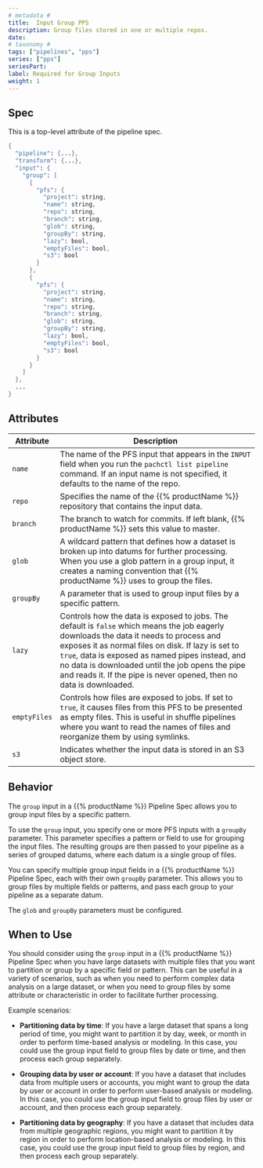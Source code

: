 ```yaml
---
# metadata # 
title:  Input Group PPS
description: Group files stored in one or multiple repos.
date: 
# taxonomy #
tags: ["pipelines", "pps"]
series: ["pps"]
seriesPart:
label: Required for Group Inputs
weight: 1
---
```

## Spec 
This is a top-level attribute of the pipeline spec. 

```s
{
  "pipeline": {...},
  "transform": {...},
  "input": {
    "group": [
      {
        "pfs": {
          "project": string,
          "name": string,
          "repo": string,
          "branch": string,
          "glob": string,
          "groupBy": string,
          "lazy": bool,
          "emptyFiles": bool,
          "s3": bool
        }
      },
      {
        "pfs": {
          "project": string,
          "name": string,
          "repo": string,
          "branch": string,
          "glob": string,
          "groupBy": string,
          "lazy": bool,
          "emptyFiles": bool,
          "s3": bool
        }
      }
    ]
  },
  ...
}
```

## Attributes

|Attribute|Description|
|-|-|
|`name`|The name of the PFS input that appears in the `INPUT` field when you run the `pachctl list pipeline` command. If an input name is not specified, it defaults to the name of the repo.|
|`repo`|Specifies the name of the {{% productName %}} repository that contains the input data.|
|`branch`| The branch to watch for commits. If left blank, {{% productName %}} sets this value to master. |
| `glob`| A wildcard pattern that defines how a dataset is broken up into datums for further processing. When you use a glob pattern in a group input, it creates a naming convention that {{% productName %}} uses to group the files.|
|`groupBy`|A parameter that is used to group input files by a specific pattern. |
|`lazy`| Controls how the data is exposed to jobs. The default is `false` which means the job eagerly downloads the data it needs to process and exposes it as normal files on disk. If lazy is set to `true`, data is exposed as named pipes instead, and no data is downloaded until the job opens the pipe and reads it. If the pipe is never opened, then no data is downloaded.|
|`emptyFiles`| Controls how files are exposed to jobs. If set to `true`, it causes files from this PFS to be presented as empty files. This is useful in shuffle pipelines where you want to read the names of files and reorganize them by using symlinks.|
|`s3`| Indicates whether the input data is stored in an S3 object store.|


## Behavior 

The `group` input in a {{% productName %}} Pipeline Spec allows you to group input files by a specific  pattern. 

To use the `group` input, you specify one or more PFS inputs with a `groupBy` parameter. This parameter specifies a pattern or field to use for grouping the input files. The resulting groups are then passed to your pipeline as a series of grouped datums, where each datum is a single group of files.

You can specify multiple group input fields in a {{% productName %}} Pipeline Spec, each with their own `groupBy` parameter. This allows you to group files by multiple fields or patterns, and pass each group to your pipeline as a separate datum.

The `glob` and `groupBy` parameters must be configured. 


## When to Use 

You should consider using the `group` input in a {{% productName %}} Pipeline Spec when you have large datasets with multiple files that you want to partition or group by a specific field or pattern. This can be useful in a variety of scenarios, such as when you need to perform complex data analysis on a large dataset, or when you need to group files by some attribute or characteristic in order to facilitate further processing.

Example scenarios:

- **Partitioning data by time**: If you have a large dataset that spans a long period of time, you might want to partition it by day, week, or month in order to perform time-based analysis or modeling. In this case, you could use the group input field to group files by date or time, and then process each group separately.

- **Grouping data by user or account**: If you have a dataset that includes data from multiple users or accounts, you might want to group the data by user or account in order to perform user-based analysis or modeling. In this case, you could use the group input field to group files by user or account, and then process each group separately.

- **Partitioning data by geography**: If you have a dataset that includes data from multiple geographic regions, you might want to partition it by region in order to perform location-based analysis or modeling. In this case, you could use the group input field to group files by region, and then process each group separately.